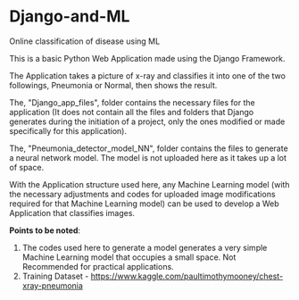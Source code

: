 # Django-and-ML
Online classification of disease using ML

This is a basic Python Web Application made using the Django Framework.

The Application takes a picture of x-ray and classifies it into one of the two followings, Pneumonia or Normal, then shows the result.

The, "Django_app_files", folder contains the necessary files for the application (It does not contain all the files and folders that Django generates 
during the initiation of a project, only the ones modified or made specifically for this application).

The, "Pneumonia_detector_model_NN", folder contains the files to generate a neural network model. The model is not uploaded
here as it takes up a lot of space.

With the Application structure used here, any Machine Learning model (with the necessary adjustments and codes for 
uploaded image modifications required for that Machine Learning model) can be used to develop a Web Application that classifies images.

**Points to be noted**:
1. The codes used here to generate a model generates a very simple Machine Learning model that occupies a small space. 
Not Recommended for practical applications.
2. Training Dataset - https://www.kaggle.com/paultimothymooney/chest-xray-pneumonia


